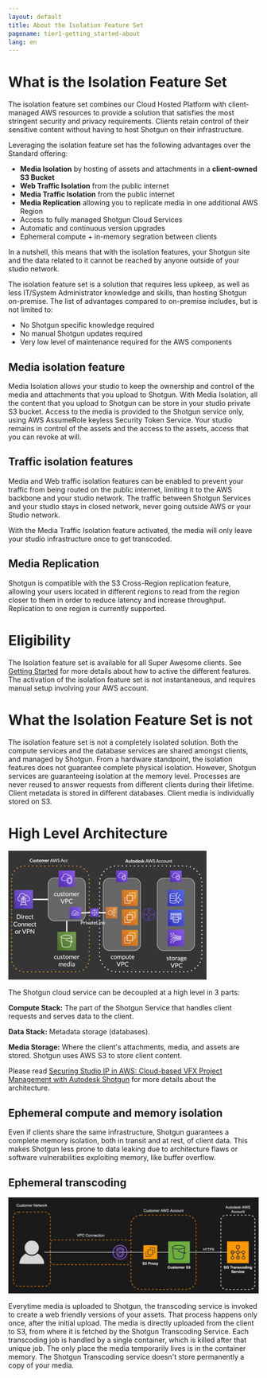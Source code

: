 ```yaml
---
layout: default
title: About the Isolation Feature Set
pagename: tier1-getting_started-about
lang: en
---
```


# What is the Isolation Feature Set

The isolation feature set combines our Cloud Hosted Platform with client-managed AWS resources to provide a solution that satisfies the most stringent security and privacy requirements. Clients retain control of their sensitive content without having to host Shotgun on their infrastructure.

Leveraging the isolation feature set has the following advantages over the Standard offering:

* **Media Isolation** by hosting of assets and attachments in a **client-owned S3 Bucket**
* **Web Traffic Isolation** from the public internet
* **Media Traffic Isolation** from the public internet
* **Media Replication** allowing you to replicate media in one additional AWS Region
* Access to fully managed Shotgun Cloud Services
* Automatic and continuous version upgrades
* Ephemeral compute + in-memory segration between clients

In a nutshell, this means that with the isolation features, your Shotgun site and the data related to it cannot be reached by anyone outside of your studio network.

The isolation feature set is a solution that requires less upkeep, as well as less IT/System Administrator knowledge and skills, than hosting Shotgun on-premise. The list of advantages compared to on-premise includes, but is not limited to:

* No Shotgun specific knowledge required
* No manual Shotgun updates required
* Very low level of maintenance required for the AWS components

## Media isolation feature
Media Isolation allows your studio to keep the ownership and control of the media and attachments that you upload to Shotgun. With Media Isolation, all the content that you upload to Shotgun can be store in your studio private S3 bucket. Access to the media is provided to the Shotgun service only, using AWS AssumeRole keyless Security Token Service. Your studio remains in control of the assets and the access to the assets, access that you can revoke at will.

## Traffic isolation features
Media and Web traffic isolation features can be enabled to prevent your traffic from being routed on the public internet, limiting it to the AWS backbone and your studio network. The traffic between Shotgun Services and your studio stays in closed network, never going outside AWS or your Studio network.

With the Media Traffic Isolation feature activated, the media will only leave your studio infrastructure once to get transcoded.

## Media Replication
Shotgun is compatible with the S3 Cross-Region replication feature, allowing your users located in different regions to read from the region closer to them in order to reduce latency and increase throughput. Replication to one region is currently supported.


# Eligibility

The Isolation feature set is available for all Super Awesome clients. See [Getting Started](./getting_started.md) for more details about how to active the different features. The activation of the isolation feature set is not instantaneous, and requires manual setup involving your AWS account.


# What the Isolation Feature Set is not

The isolation feature set is not a completely isolated solution. Both the compute services and the database services are shared amongst clients, and managed by Shotgun. From a hardware standpoint, the isolation features does not guarantee complete physical isolation. However, Shotgun services are guaranteeing isolation at the memory level. Processes are never reused to answer requests from different clients during their lifetime. Client metadata is stored in different databases. Client media is individually stored on S3.


# High Level Architecture
![tier1-arch](../images/tier1-about-arch.png)

The Shotgun cloud service  can be decoupled at a high level in 3 parts:

**Compute Stack:** The part of the Shotgun Service that handles client requests and serves data to the client.

**Data Stack:** Metadata storage (databases).

**Media Storage:** Where the client's attachments, media, and assets are stored. Shotgun uses AWS S3 to store client content.

Please read [Securing Studio IP in AWS: Cloud-based VFX Project Management with Autodesk Shotgun](https://aws.amazon.com/blogs/media/securing-studio-ip-in-aws-cloud-based-vfx-project-management-with-autodesk-shotgun/) for more details about the architecture.

## Ephemeral compute and memory isolation
Even if clients share the same infrastructure, Shotgun guarantees a complete memory isolation, both in transit and at rest, of client data. This makes Shotgun less prone to data leaking due to architecture flaws or software vulnerabilities exploiting memory, like buffer overflow.

## Ephemeral transcoding
![tier1-transcoding](../images/tier1-about-transcoding.png)

Everytime media is uploaded to Shotgun, the transcoding service is invoked to create a web friendly versions of your assets. That process happens only once, after the initial upload. The media is directly uploaded from the client to S3, from where it is fetched by the Shotgun Transcoding Service. Each transcoding job is handled by a single container, which is killed after that unique job. The only place the media temporarily lives is in the container memory. The Shotgun Transcoding service doesn't store permanently a copy of your media.
